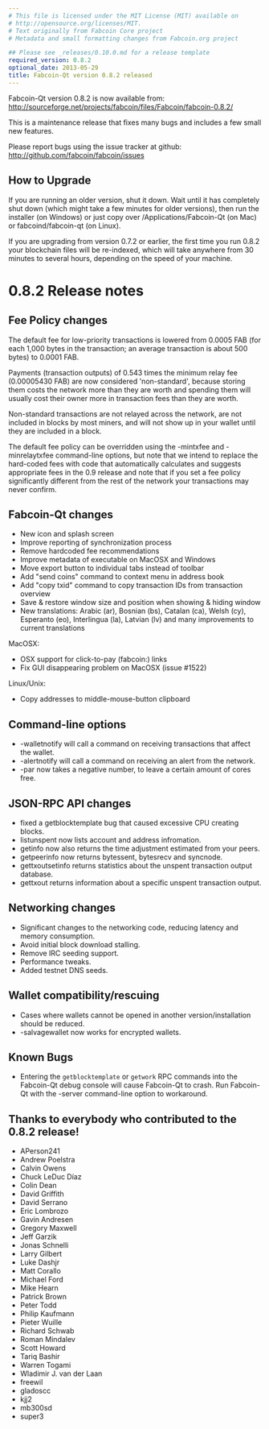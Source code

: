 ```yaml
---
# This file is licensed under the MIT License (MIT) available on
# http://opensource.org/licenses/MIT.
# Text originally from Fabcoin Core project
# Metadata and small formatting changes from Fabcoin.org project

## Please see _releases/0.10.0.md for a release template
required_version: 0.8.2
optional_date: 2013-05-29
title: Fabcoin-Qt version 0.8.2 released
---
```

Fabcoin-Qt version 0.8.2 is now available from:
  <http://sourceforge.net/projects/fabcoin/files/Fabcoin/fabcoin-0.8.2/>

This is a maintenance release that fixes many bugs and includes
a few small new features.

Please report bugs using the issue tracker at github:
  <http://github.com/fabcoin/fabcoin/issues>


How to Upgrade
--------------

If you are running an older version, shut it down. Wait
until it has completely shut down (which might take a few minutes for older
versions), then run the installer (on Windows) or just copy over
/Applications/Fabcoin-Qt (on Mac) or fabcoind/fabcoin-qt (on Linux).

If you are upgrading from version 0.7.2 or earlier, the first time you
run 0.8.2 your blockchain files will be re-indexed, which will take
anywhere from 30 minutes to several hours, depending on the speed of
your machine.

0.8.2 Release notes
===================

Fee Policy changes
------------------

The default fee for low-priority transactions is lowered from 0.0005 FAB 
(for each 1,000 bytes in the transaction; an average transaction is
about 500 bytes) to 0.0001 FAB.

Payments (transaction outputs) of 0.543 times the minimum relay fee
(0.00005430 FAB) are now considered 'non-standard', because storing them
costs the network more than they are worth and spending them will usually
cost their owner more in transaction fees than they are worth.

Non-standard transactions are not relayed across the network, are not included
in blocks by most miners, and will not show up in your wallet until they are
included in a block.

The default fee policy can be overridden using the -mintxfee and -minrelaytxfee
command-line options, but note that we intend to replace the hard-coded fees
with code that automatically calculates and suggests appropriate fees in the
0.9 release and note that if you set a fee policy significantly different from
the rest of the network your transactions may never confirm.

Fabcoin-Qt changes
------------------

* New icon and splash screen
* Improve reporting of synchronization process
* Remove hardcoded fee recommendations
* Improve metadata of executable on MacOSX and Windows
* Move export button to individual tabs instead of toolbar
* Add "send coins" command to context menu in address book
* Add "copy txid" command to copy transaction IDs from transaction overview
* Save & restore window size and position when showing & hiding window
* New translations: Arabic (ar), Bosnian (bs), Catalan (ca), Welsh (cy),
  Esperanto (eo), Interlingua (la), Latvian (lv) and many improvements
  to current translations

MacOSX:
* OSX support for click-to-pay (fabcoin:) links
* Fix GUI disappearing problem on MacOSX (issue #1522)

Linux/Unix:
* Copy addresses to middle-mouse-button clipboard


Command-line options
--------------------

* -walletnotify will call a command on receiving transactions that affect the wallet.
* -alertnotify will call a command on receiving an alert from the network.
* -par now takes a negative number, to leave a certain amount of cores free.

JSON-RPC API changes
--------------------

* fixed a getblocktemplate bug that caused excessive CPU creating blocks.
* listunspent now lists account and address infromation.
* getinfo now also returns the time adjustment estimated from your peers.
* getpeerinfo now returns bytessent, bytesrecv and syncnode.
* gettxoutsetinfo returns statistics about the unspent transaction output database.
* gettxout returns information about a specific unspent transaction output.


Networking changes
------------------

* Significant changes to the networking code, reducing latency and memory consumption.
* Avoid initial block download stalling.
* Remove IRC seeding support.
* Performance tweaks.
* Added testnet DNS seeds.

Wallet compatibility/rescuing
-----------------------------

* Cases where wallets cannot be opened in another version/installation should be reduced.
* -salvagewallet now works for encrypted wallets.


Known Bugs
----------

* Entering the `getblocktemplate` or `getwork` RPC commands into the Fabcoin-Qt debug
console will cause Fabcoin-Qt to crash. Run Fabcoin-Qt with the -server command-line
option to workaround.

Thanks to everybody who contributed to the 0.8.2 release!
---------------------------------------------------------

- APerson241
- Andrew Poelstra
- Calvin Owens
- Chuck LeDuc Díaz
- Colin Dean
- David Griffith
- David Serrano
- Eric Lombrozo
- Gavin Andresen
- Gregory Maxwell
- Jeff Garzik
- Jonas Schnelli
- Larry Gilbert
- Luke Dashjr
- Matt Corallo
- Michael Ford
- Mike Hearn
- Patrick Brown
- Peter Todd
- Philip Kaufmann
- Pieter Wuille
- Richard Schwab
- Roman Mindalev
- Scott Howard
- Tariq Bashir
- Warren Togami
- Wladimir J. van der Laan
- freewil
- gladoscc
- kjj2
- mb300sd
- super3

